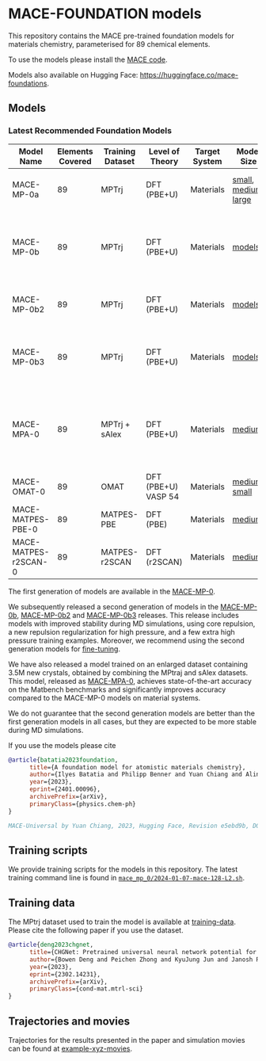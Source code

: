 # MACE-FOUNDATION models

This repository contains the MACE pre-trained foundation models for materials chemistry, parameterised for 89 chemical elements.

To use the models please install the [MACE code](https://github.com/ACEsuit/mace).

Models also available on Hugging Face: https://huggingface.co/mace-foundations.

## Models

### Latest Recommended Foundation Models

| Model Name        | Elements Covered | Training Dataset | Level of Theory       | Target System         | Model Size          | GitHub Release | Notes                                                | License |
|-------------------|------------------|------------------|-----------------------|----------------------|---------------------|----------------|-------------------------------------------------------|---------|
| MACE-MP-0a         | 89               | MPTrj            | DFT (PBE+U)           | Materials            | [small](https://github.com/ACEsuit/mace-mp/releases/download/mace_mp_0/2023-12-10-mace-128-L0_energy_epoch-249.model), [medium](https://github.com/ACEsuit/mace-mp/releases/download/mace_mp_0/2023-12-03-mace-128-L1_epoch-199.model), [large](https://github.com/ACEsuit/mace-mp/releases/download/mace_mp_0/2024-01-07-mace-128-L2_epoch-199.model)| >=v0.3.6       | Initial release of foundation model.                          | MIT |
| MACE-MP-0b        | 89               | MPTrj             | DFT (PBE+U)           | Materials            | [models](https://github.com/ACEsuit/mace-mp/releases/tag/mace_mp_0b)              | >=v0.3.10      | Improve pair repulsion and correct isolated atoms. | MIT |
| MACE-MP-0b2        | 89               | MPTrj             | DFT (PBE+U)           | Materials            | [models](https://github.com/ACEsuit/mace-mp/releases/tag/mace_mp_0b2)              | >=v0.3.9      | Improve stability at high pressure. | MIT |
| MACE-MP-0b3        | 89               | MPTrj             | DFT (PBE+U)           | Materials            | [models](https://github.com/ACEsuit/mace-mp/releases/tag/mace_mp_0b3)              | >=v0.3.9      | Fixed some phonons issues compared to b2. | MIT |
| MACE-MPA-0        | 89               | MPTrj + sAlex    | DFT (PBE+U)           | Materials            | [medium](https://github.com/ACEsuit/mace-mp/releases/download/mace_mpa_0/mace-mpa-0-medium.model)              | >=v0.3.10      | Improved accuracy for materials, improved high pressure stability. | MIT |
| MACE-OMAT-0        | 89               | OMAT         | DFT (PBE+U) VASP 54        | Materials    | [medium](https://github.com/ACEsuit/mace-mp/releases/download/mace_omat_0/mace-omat-0-medium.model) [small](https://github.com/ACEsuit/mace-foundations/releases/download/mace_omat_0/mace-omat-0-small.model) | >=v0.3.10       |     Excellent phonons.        | ASL |
| MACE-MATPES-PBE-0        | 89               | MATPES-PBE         | DFT (PBE)        | Materials    | [medium](https://github.com/ACEsuit/mace-foundations/releases/download/mace_matpes_0/MACE-matpes-pbe-omat-ft.model) | >=v0.3.10       | No +U correction.            | ASL |
| MACE-MATPES-r2SCAN-0        | 89               | MATPES-r2SCAN         | DFT (r2SCAN)        | Materials    | [medium](https://github.com/ACEsuit/mace-foundations/releases/download/mace_matpes_0/MACE-matpes-r2scan-omat-ft.model) | >=v0.3.10       |  Better functional for materials.           | ASL |


The first generation of models are available in the [MACE-MP-0](https://github.com/ACEsuit/mace-mp/releases/tag/mace_mp_0).

We subsequently released a second generation of models in the [MACE-MP-0b](https://github.com/ACEsuit/mace-mp/releases/tag/mace_mp_0b), [MACE-MP-0b2](https://github.com/ACEsuit/mace-mp/releases/tag/mace_mp_0b2) and [MACE-MP-0b3](https://github.com/ACEsuit/mace-mp/releases/tag/mace_mp_0b3) releases.
This release includes models with improved stability during MD simulations, using core repulsion, a new repulsion regularization for high pressure, and a few extra high pressure training examples. Moreover,
we recommend using the second generation models for [fine-tuning](https://mace-docs.readthedocs.io/en/latest/guide/finetuning.html).

We have also released a model trained on an enlarged dataset containing 3.5M new crystals, obtained by combining the MPtraj and sAlex datasets. This model, released as [MACE-MPA-0](https://github.com/ACEsuit/mace-mp/releases/tag/mace_mpa_0), achieves state-of-the-art accuracy on the Matbench benchmarks and significantly improves accuracy compared to the MACE-MP-0 models on material systems.

We do not guarantee that the second generation models are better than the first generation models in all cases, but they are expected to be more stable during MD simulations.

If you use the models please cite

```bib
@article{batatia2023foundation,
      title={A foundation model for atomistic materials chemistry},
      author={Ilyes Batatia and Philipp Benner and Yuan Chiang and Alin M. Elena and Dávid P. Kovács and Janosh Riebesell and Xavier R. Advincula and Mark Asta and William J. Baldwin and Noam Bernstein and Arghya Bhowmik and Samuel M. Blau and Vlad Cărare and James P. Darby and Sandip De and Flaviano Della Pia and Volker L. Deringer and Rokas Elijošius and Zakariya El-Machachi and Edvin Fako and Andrea C. Ferrari and Annalena Genreith-Schriever and Janine George and Rhys E. A. Goodall and Clare P. Grey and Shuang Han and Will Handley and Hendrik H. Heenen and Kersti Hermansson and Christian Holm and Jad Jaafar and Stephan Hofmann and Konstantin S. Jakob and Hyunwook Jung and Venkat Kapil and Aaron D. Kaplan and Nima Karimitari and Namu Kroupa and Jolla Kullgren and Matthew C. Kuner and Domantas Kuryla and Guoda Liepuoniute and Johannes T. Margraf and Ioan-Bogdan Magdău and Angelos Michaelides and J. Harry Moore and Aakash A. Naik and Samuel P. Niblett and Sam Walton Norwood and Niamh O'Neill and Christoph Ortner and Kristin A. Persson and Karsten Reuter and Andrew S. Rosen and Lars L. Schaaf and Christoph Schran and Eric Sivonxay and Tamás K. Stenczel and Viktor Svahn and Christopher Sutton and Cas van der Oord and Eszter Varga-Umbrich and Tejs Vegge and Martin Vondrák and Yangshuai Wang and William C. Witt and Fabian Zills and Gábor Csányi},
      year={2023},
      eprint={2401.00096},
      archivePrefix={arXiv},
      primaryClass={physics.chem-ph}
}

MACE-Universal by Yuan Chiang, 2023, Hugging Face, Revision e5ebd9b, DOI: 10.57967/hf/1202, URL: https://huggingface.co/cyrusyc/mace-universal
```

## Training scripts

We provide training scripts for the models in this repository. The latest training command line is found in [`mace_mp_0/2024-01-07-mace-128-L2.sh`](mace_mp_0/2024-01-07-mace-128-L2.sh).

## Training data

The MPtrj dataset used to train the model is available at [training-data](https://github.com/ACEsuit/mace-mp/releases/download/mace_mp_0/training_data.zip). Please cite the following paper if you use the dataset.

```bib
@article{deng2023chgnet,
      title={CHGNet: Pretrained universal neural network potential for charge-informed atomistic modeling},
      author={Bowen Deng and Peichen Zhong and KyuJung Jun and Janosh Riebesell and Kevin Han and Christopher J. Bartel and Gerbrand Ceder},
      year={2023},
      eprint={2302.14231},
      archivePrefix={arXiv},
      primaryClass={cond-mat.mtrl-sci}
}
```

## Trajectories and movies

Trajectories for the results presented in the paper and simulation movies can be found at [example-xyz-movies](https://drive.google.com/drive/folders/1141d1rI1rtwf9iSFv5r_g4XL_AvmjiK5).
